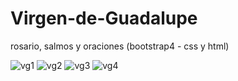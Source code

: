 # Virgen-de-Guadalupe
rosario, salmos y oraciones
(bootstrap4 - css y html)

![vg1](https://user-images.githubusercontent.com/60888517/91227828-cfba8800-e6ec-11ea-803b-9a5612139334.JPG)
![vg2](https://user-images.githubusercontent.com/60888517/91227835-d34e0f00-e6ec-11ea-96b7-b94d4f662d41.JPG)
![vg3](https://user-images.githubusercontent.com/60888517/91227846-d648ff80-e6ec-11ea-89ae-f28aa269abf9.JPG)
![vg4](https://user-images.githubusercontent.com/60888517/91227852-d943f000-e6ec-11ea-9cc7-6f07abaaca77.JPG)
